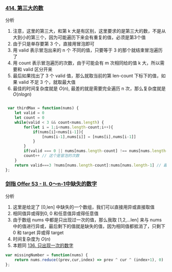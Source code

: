 ### [414. 第三大的数](https://leetcode-cn.com/problems/third-maximum-number/solution/mou-pao-jie-jue-di-k-da-by-jzsq_lyx-0gt4/)
分析
1. 注意，这里的第三大，和第 k 大是有区别，这里要求的是第三大的数，不是从大到小的第三个，因为可能遍历下来会有重复的值，必须是第3个值
2. 由于只是单存要第 3 个，直接用冒泡即可
3. 用 valid 表示冒泡出来的 n 个 不同的值，只要等于 3 的那个就结束冒泡遍历了
4. 用 count 表示冒泡遍历的次数，由于可能会有 m 次相同给的值 k 大，所以需要和 valid 区分开来
5. 最后如果找出了 3 个 valid 值，那么就取当前的第 len-count 下标下的值，如果 valid 不足 3 个，就取最大值
6. 最佳的时间复杂度就是 ${O(n)}$, 最差的就是需要完全遍历 n 次，那么复杂度就是 ${O(nlogn)}$
```javascript

 var thirdMax = function(nums) {
    let valid = 0
    let count = 0
    while(valid < 3 && count<nums.length) {
        for(let i = 1;i<nums.length-count;i++){
            if(nums[i]<nums[i-1]){
                [nums[i-1],nums[i]] = [nums[i],nums[i-1]]
            }
        }
        if(valid === 0 || nums[nums.length-count] !== nums[nums.length-count-1]) valid++ // 如果第一次或者冒泡完之后不与上一个值值相等的时候，才会
        count++ // 这个是冒泡的次数
    }
    return valid===3 ?nums[nums.length-count]:nums[nums.length-1] // 最后找到的是 count 的那个,或者最大那个
};
```


### [剑指 Offer 53 - II. 0～n-1中缺失的数字](https://leetcode-cn.com/problems/que-shi-de-shu-zi-lcof/solution/yi-huo-qiu-zhi-by-jzsq_lyx-nc3j/)
分析
1. 这里是给定了 [0,len] 中缺失的一个数组，我们可以直接用异或直接取值
2. 相同值异或得到0, 0 和任意值异或得任意值
3. 由于数组 nums 中都是只出现过一次的值，那么我取 [1,2,...len] 来与 nums 中的值进行异或，最后剩下的值就是缺失的值，因为相同值都抵消了，只剩下 0 和 target 异或得 target
4. 时间复杂度为 ${O(n)}$
5. 本题同 [136. 只出现一次的数字](https://leetcode-cn.com/problems/single-number/submissions/)
```javascript
var missingNumber = function(nums) {
    return nums.reduce((prev,cur,index) => prev ^ cur ^ (index+1), 0)
};
```